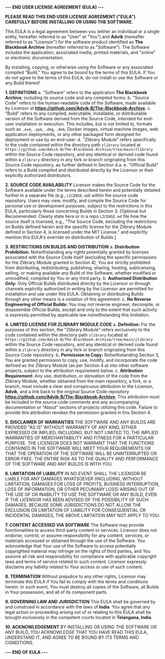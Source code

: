 **--- END USER LICENSE AGREEMENT (EULA) ---**

**PLEASE READ THIS END USER LICENSE AGREEMENT ("EULA") CAREFULLY BEFORE INSTALLING OR USING THE SOFTWARE.**

This EULA is a legal agreement between you (either an individual or a single entity, hereafter referred to as "User" or "You") and **Advik** (hereafter referred to as "Licensor") for the software product identified as **The Blackbook Archive** (hereafter referred to as "Software"). The Software includes the application, associated media, printed materials, and "online" or electronic documentation.

By installing, copying, or otherwise using the Software or any associated compiled "Build," You agree to be bound by the terms of this EULA. If You do not agree to the terms of this EULA, do not install or use the Software or any Build thereof.

**1. DEFINITIONS**
    a. "Software" refers to the application **The Blackbook Archive**, including its source code and any compiled forms.
    b. "Source Code" refers to the human-readable code of the Software, made available by Licensor at **https://github.com/Advik-B/The-Blackbook-Archive**.
    c. "Build" refers to any compiled, executable, installable, or distributable version of the Software derived from the Source Code, intended for end-user installation or execution. This includes, but is not limited to, formats such as `.exe`, `.apk`, `.dmg`, `.deb`, Docker images, virtual machine images, web application deployments, or any other packaged form designed for deployment or use by an end-user.
    d. "Zlibrary Module" refers specifically to the code contained within the directory path `zlibrary` located at `https://github.com/Advik-B/The-Blackbook-Archive/tree/main/zlibrary` within the Source Code repository, and any identical or derived code found within a `zlibrary` directory in any fork or branch originating from this Source Code repository, as further defined in Section 4.a.
    e. "Official Build" refers to a Build compiled and distributed directly by the Licensor or their explicitly authorized distributors.

**2. SOURCE CODE AVAILABILITY**
    Licensor makes the Source Code for the Software available under the terms described herein and potentially detailed further in a separate file (e.g., `LICENSE.md`) within the source code repository. Users may view, modify, and compile the Source Code for personal use or development purposes, subject to the restrictions in this EULA, particularly those concerning Builds in Section 3. [Optional but Recommended: Clearly state here or in a repo `LICENSE.md` file *how* the source itself is licensed, e.g., "The Source Code, excluding the restrictions on Builds defined herein and the specific license for the Zlibrary Module defined in Section 4, is licensed under the MIT License." and explicitly mention this EULA's override on distribution of Builds.]

**3. RESTRICTIONS ON BUILDS AND DISTRIBUTION**
    a. **Distribution Prohibition:** Notwithstanding any rights potentially granted by licenses associated with the Source Code itself (excluding the specific permissions for the Zlibrary Module granted in Section 4), You are strictly prohibited from distributing, redistributing, publishing, sharing, hosting, sublicensing, selling, or making available any Build of the Software, whether modified or unmodified, compiled by You or any third party.
    b. **Authorized Distribution Only:** Only Official Builds distributed directly by the Licensor or through channels explicitly authorized in writing by the Licensor are permitted for installation and use under this EULA. Obtaining or distributing Builds through any other means is a violation of this agreement.
    c. **No Reverse Engineering of Official Builds:** You may not reverse engineer, decompile, or disassemble Official Builds, except and only to the extent that such activity is expressly permitted by applicable law notwithstanding this limitation.

**4. LIMITED LICENSE FOR ZLIBRARY MODULE CODE**
    a. **Definition:** For the purposes of this section, the "Zlibrary Module" refers exclusively to the code contained within the directory path `zlibrary` located at `https://github.com/Advik-B/The-Blackbook-Archive/tree/main/zlibrary` within the Source Code repository, and any identical or derived code found within a `zlibrary` directory in any fork or branch originating from this Source Code repository.
    b. **Permission to Copy:** Notwithstanding Section 3, You are granted permission to copy, use, modify, and incorporate the code defined as the Zlibrary Module (as per Section 4.a) into other software projects, subject to the attribution requirement below.
    c. **Attribution Requirement:** Any use, distribution, or derivation of the code from the Zlibrary Module, whether obtained from the main repository, a fork, or a branch, must include a clear and conspicuous attribution to the Licensor, **Advik**, and a link back to the original Source Code repository **https://github.com/Advik-B/The-Blackbook-Archive**. This attribution must be included in the source code comments and any accompanying documentation or "About" sections of projects utilizing this code. Failure to provide this attribution revokes the permission granted in this Section 4.

**5. DISCLAIMER OF WARRANTIES**
    THE SOFTWARE AND ANY BUILDS ARE PROVIDED "AS IS" WITHOUT WARRANTY OF ANY KIND, EITHER EXPRESSED OR IMPLIED, INCLUDING, BUT NOT LIMITED TO, THE IMPLIED WARRANTIES OF MERCHANTABILITY AND FITNESS FOR A PARTICULAR PURPOSE. THE LICENSOR DOES NOT WARRANT THAT THE FUNCTIONS CONTAINED IN THE SOFTWARE WILL MEET YOUR REQUIREMENTS OR THAT THE OPERATION OF THE SOFTWARE WILL BE UNINTERRUPTED OR ERROR-FREE. THE ENTIRE RISK AS TO THE QUALITY AND PERFORMANCE OF THE SOFTWARE AND ANY BUILDS IS WITH YOU.

**6. LIMITATION OF LIABILITY**
    IN NO EVENT SHALL THE LICENSOR BE LIABLE FOR ANY DAMAGES WHATSOEVER (INCLUDING, WITHOUT LIMITATION, DAMAGES FOR LOSS OF PROFITS, BUSINESS INTERRUPTION, LOSS OF INFORMATION, OR OTHER PECUNIARY LOSS) ARISING OUT OF THE USE OF OR INABILITY TO USE THE SOFTWARE OR ANY BUILD, EVEN IF THE LICENSOR HAS BEEN ADVISED OF THE POSSIBILITY OF SUCH DAMAGES. BECAUSE SOME JURISDICTIONS DO NOT ALLOW THE EXCLUSION OR LIMITATION OF LIABILITY FOR CONSEQUENTIAL OR INCIDENTAL DAMAGES, THE ABOVE LIMITATION MAY NOT APPLY TO YOU.

**7. CONTENT ACCESSED VIA SOFTWARE**
    The Software may provide functionalities to access third-party content or services. Licensor does not endorse, control, or assume responsibility for any content, services, or materials accessed or obtained through the use of the Software. You acknowledge that Your use of the Software to access potentially copyrighted material may infringe on the rights of third parties, and You assume all risk and responsibility for compliance with applicable copyright laws and terms of service related to such content. Licensor expressly disclaims any liability related to Your access or use of such content.

**8. TERMINATION**
    Without prejudice to any other rights, Licensor may terminate this EULA if You fail to comply with the terms and conditions herein. In such event, You must destroy all copies of the Software, all Builds in Your possession, and all of its component parts.

**9. GOVERNING LAW AND JURISDICTION**
    This EULA shall be governed by and construed in accordance with the laws of **India**. You agree that any legal action or proceeding arising out of or relating to this EULA shall be brought exclusively in the competent courts located in **Telangana, India**.

**10. ACKNOWLEDGEMENT**
    BY INSTALLING OR USING THE SOFTWARE OR ANY BUILD, YOU ACKNOWLEDGE THAT YOU HAVE READ THIS EULA, UNDERSTAND IT, AND AGREE TO BE BOUND BY ITS TERMS AND CONDITIONS.

**--- END OF EULA ---**
